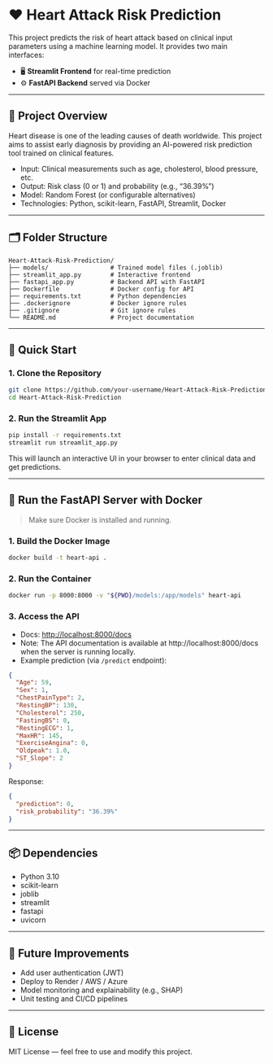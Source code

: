 # ❤️ Heart Attack Risk Prediction

This project predicts the risk of heart attack based on clinical input parameters using a machine learning model. It provides two main interfaces:

- 🖥️ **Streamlit Frontend** for real-time prediction
- ⚙️ **FastAPI Backend** served via Docker

---

## 🧠 Project Overview

Heart disease is one of the leading causes of death worldwide. This project aims to assist early diagnosis by providing an AI-powered risk prediction tool trained on clinical features.

- Input: Clinical measurements such as age, cholesterol, blood pressure, etc.
- Output: Risk class (0 or 1) and probability (e.g., “36.39%”)
- Model: Random Forest (or configurable alternatives)
- Technologies: Python, scikit-learn, FastAPI, Streamlit, Docker

---

## 🗂️ Folder Structure

```
Heart-Attack-Risk-Prediction/
├── models/                 # Trained model files (.joblib)
├── streamlit_app.py        # Interactive frontend
├── fastapi_app.py          # Backend API with FastAPI
├── Dockerfile              # Docker config for API
├── requirements.txt        # Python dependencies
├── .dockerignore           # Docker ignore rules
├── .gitignore              # Git ignore rules
└── README.md               # Project documentation
```

---

## 🚀 Quick Start

### 1. Clone the Repository

```bash
git clone https://github.com/your-username/Heart-Attack-Risk-Prediction.git
cd Heart-Attack-Risk-Prediction
```

### 2. Run the Streamlit App

```bash
pip install -r requirements.txt
streamlit run streamlit_app.py
```

This will launch an interactive UI in your browser to enter clinical data and get predictions.

---

## 🔧 Run the FastAPI Server with Docker

> Make sure Docker is installed and running.

### 1. Build the Docker Image

```bash
docker build -t heart-api .
```

### 2. Run the Container

```bash
docker run -p 8000:8000 -v "${PWD}/models:/app/models" heart-api
```

### 3. Access the API

- Docs: [http://localhost:8000/docs](http://localhost:8000/docs)
- Note: The API documentation is available at http://localhost:8000/docs when the server is running locally.
- Example prediction (via `/predict` endpoint):

```json
{
  "Age": 59,
  "Sex": 1,
  "ChestPainType": 2,
  "RestingBP": 130,
  "Cholesterol": 250,
  "FastingBS": 0,
  "RestingECG": 1,
  "MaxHR": 145,
  "ExerciseAngina": 0,
  "Oldpeak": 1.0,
  "ST_Slope": 2
}
```

Response:
```json
{
  "prediction": 0,
  "risk_probability": "36.39%"
}
```

---

## 📦 Dependencies

- Python 3.10
- scikit-learn
- joblib
- streamlit
- fastapi
- uvicorn

---

## 🧩 Future Improvements

- Add user authentication (JWT)
- Deploy to Render / AWS / Azure
- Model monitoring and explainability (e.g., SHAP)
- Unit testing and CI/CD pipelines

---

## 📄 License

MIT License — feel free to use and modify this project.
